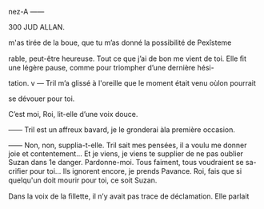 nez-A ——

 

 

 

300 JUD ALLAN.

m'as tirée de la boue, que tu m’as donné la possibilité de Pexîsteme  

rable, peut-être heureuse. Tout ce que j’ai de bon me vient de toi.
Elle ﬁt une légère pause, comme pour triompher d’une dernière hési-

tation. v
— Tril m’a glissé à l'oreille que le moment était venu oùlon pourrait

se dévouer pour toi.

C’est moi, Roi, lit-elle d’une voix douce.

—— Tril est un affreux bavard, je le gronderai àla première occasion.

—— Non, non, supplia-t-elle. Tril sait mes pensées, il a voulu me donner
joie et contentement... Et je viens, je viens te supplier de ne pas oublier
Suzan dans 1e danger. Pardonne-moi. Tous faiment, tous voudraient se sa-
criﬁer pour toi... Ils ignorent encore, je prends Pavance. Roi, fais que si
quelqu'un doit mourir pour toi, ce soit Suzan.

Dans la voix de la ﬁllette, il n’y avait pas trace de déclamation. Elle parlait

 

  
   

